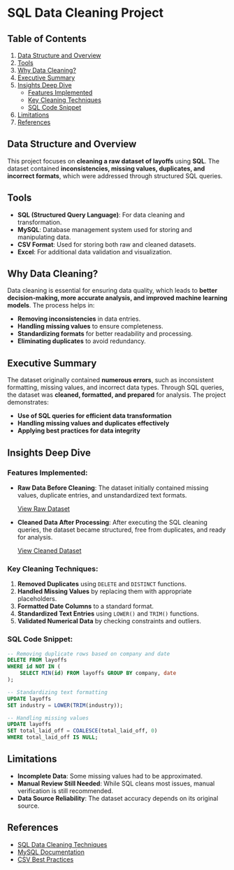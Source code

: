 # SQL Data Cleaning Project

## Table of Contents
1. [Data Structure and Overview](#data-structure-and-overview)
2. [Tools](#tools)
3. [Why Data Cleaning?](#why-data-cleaning)
4. [Executive Summary](#executive-summary)
5. [Insights Deep Dive](#insights-deep-dive)
   - [Features Implemented](#features-implemented)
   - [Key Cleaning Techniques](#key-cleaning-techniques)
   - [SQL Code Snippet](#sql-code-snippet)
6. [Limitations](#limitations)
7. [References](#references)

## Data Structure and Overview
This project focuses on **cleaning a raw dataset of layoffs** using **SQL**. The dataset contained **inconsistencies, missing values, duplicates, and incorrect formats**, which were addressed through structured SQL queries.

## Tools
- **SQL (Structured Query Language)**: For data cleaning and transformation.
- **MySQL**: Database management system used for storing and manipulating data.
- **CSV Format**: Used for storing both raw and cleaned datasets.
- **Excel**: For additional data validation and visualization.

## Why Data Cleaning?
Data cleaning is essential for ensuring data quality, which leads to **better decision-making, more accurate analysis, and improved machine learning models**. The process helps in:
- **Removing inconsistencies** in data entries.
- **Handling missing values** to ensure completeness.
- **Standardizing formats** for better readability and processing.
- **Eliminating duplicates** to avoid redundancy.

## Executive Summary
The dataset originally contained **numerous errors**, such as inconsistent formatting, missing values, and incorrect data types. Through SQL queries, the dataset was **cleaned, formatted, and prepared** for analysis. The project demonstrates:
- **Use of SQL queries for efficient data transformation**
- **Handling missing values and duplicates effectively**
- **Applying best practices for data integrity**

## Insights Deep Dive
### Features Implemented:
- **Raw Data Before Cleaning**:
  The dataset initially contained missing values, duplicate entries, and unstandardized text formats.
  
  [View Raw Dataset](https://github.com/Fathiat-data-portfolio/Fathiat_Data_Entry_Portfolio/blob/main/layoffs.csv)

- **Cleaned Data After Processing**:
  After executing the SQL cleaning queries, the dataset became structured, free from duplicates, and ready for analysis.
  
  [View Cleaned Dataset](https://github.com/Fathiat-data-portfolio/Fathiat_Data_Entry_Portfolio/blob/main/Layoffs%20dataset%20cleaned%20in%20sql.xlsm)

### Key Cleaning Techniques:
1. **Removed Duplicates** using `DELETE` and `DISTINCT` functions.
2. **Handled Missing Values** by replacing them with appropriate placeholders.
3. **Formatted Date Columns** to a standard format.
4. **Standardized Text Entries** using `LOWER()` and `TRIM()` functions.
5. **Validated Numerical Data** by checking constraints and outliers.

### SQL Code Snippet:
```sql
-- Removing duplicate rows based on company and date
DELETE FROM layoffs
WHERE id NOT IN (
    SELECT MIN(id) FROM layoffs GROUP BY company, date
);

-- Standardizing text formatting
UPDATE layoffs
SET industry = LOWER(TRIM(industry));

-- Handling missing values
UPDATE layoffs
SET total_laid_off = COALESCE(total_laid_off, 0)
WHERE total_laid_off IS NULL;
```

## Limitations
- **Incomplete Data**: Some missing values had to be approximated.
- **Manual Review Still Needed**: While SQL cleans most issues, manual verification is still recommended.
- **Data Source Reliability**: The dataset accuracy depends on its original source.

## References
- [SQL Data Cleaning Techniques](https://www.sqlshack.com/sql-data-cleaning-techniques/)
- [MySQL Documentation](https://dev.mysql.com/doc/)
- [CSV Best Practices](https://www.data-to-fish.com/csv-python/)
